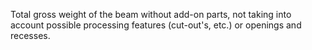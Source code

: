 ﻿Total gross weight of the beam without add-on parts, not taking into account possible processing features (cut-out's, etc.) or openings and recesses.
